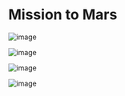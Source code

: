 # Mission to Mars

![image](https://user-images.githubusercontent.com/67409852/145174812-c880db60-4f43-42d1-87c9-8a976c70a85f.png)

![image](https://user-images.githubusercontent.com/67409852/145175012-067fd043-3171-4e61-a823-a51e7fa8dcf1.png)

![image](https://user-images.githubusercontent.com/67409852/145175151-84667909-1be1-4eff-9b8d-fc98296ba7de.png)

![image](https://user-images.githubusercontent.com/67409852/145175333-29549d2e-f007-4b21-a984-cf8db0ce90bf.png)

